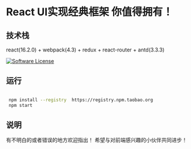 # React UI实现经典框架 你值得拥有！

##  技术栈
react(16.2.0) + webpack(4.3) + redux + react-router + antd(3.3.3)

[![Software License](https://img.shields.io/badge/license-MIT-brightgreen.svg?style=flat)](LICENSE)

## 运行

```bash

 npm install --registry  https://registry.npm.taobao.org 
 npm start
```

## 说明

有不明白的或者错误的地方欢迎指出！ 希望与对前端感兴趣的小伙伴共同进步！